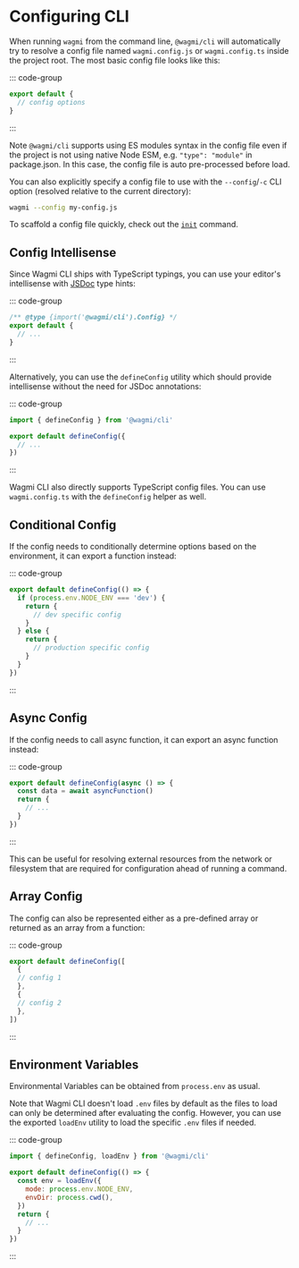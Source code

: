 # Configuring CLI

When running `wagmi` from the command line, `@wagmi/cli` will automatically try to resolve a config file named `wagmi.config.js` or `wagmi.config.ts` inside the project root. The most basic config file looks like this:

::: code-group
```js [wagmi.config.js]
export default {
  // config options
}
```
:::

Note `@wagmi/cli` supports using ES modules syntax in the config file even if the project is not using native Node ESM, e.g. `"type": "module"` in package.json. In this case, the config file is auto pre-processed before load.

You can also explicitly specify a config file to use with the `--config`/`-c` CLI option (resolved relative to the current directory):

```bash
wagmi --config my-config.js
```

To scaffold a config file quickly, check out the [`init`](/cli/api/commands/init) command.

## Config Intellisense

Since Wagmi CLI ships with TypeScript typings, you can use your editor's intellisense with [JSDoc](https://jsdoc.app) type hints:

::: code-group
```js [wagmi.config.js]
/** @type {import('@wagmi/cli').Config} */
export default {
  // ...
}
```
:::

Alternatively, you can use the `defineConfig` utility which should provide intellisense without the need for JSDoc annotations:

::: code-group
```js [wagmi.config.js]
import { defineConfig } from '@wagmi/cli'

export default defineConfig({
  // ...
})
```
:::

Wagmi CLI also directly supports TypeScript config files. You can use `wagmi.config.ts` with the `defineConfig` helper as well.

## Conditional Config

If the config needs to conditionally determine options based on the environment, it can export a function instead:

::: code-group
```js [wagmi.config.js]
export default defineConfig(() => {
  if (process.env.NODE_ENV === 'dev') {
    return {
      // dev specific config
    }
  } else {
    return {
      // production specific config
    }
  }
})
```
:::

## Async Config

If the config needs to call async function, it can export an async function instead:

::: code-group
```js [wagmi.config.js]
export default defineConfig(async () => {
  const data = await asyncFunction()
  return {
    // ...
  }
})
```
:::

This can be useful for resolving external resources from the network or filesystem that are required for configuration ahead of running a command.

## Array Config

The config can also be represented either as a pre-defined array or returned as an array from a function:

::: code-group
```js [wagmi.config.js]
export default defineConfig([
  {
  // config 1
  },
  {
  // config 2
  },
])
```
:::

## Environment Variables

Environmental Variables can be obtained from `process.env` as usual.

Note that Wagmi CLI doesn't load `.env` files by default as the files to load can only be determined after evaluating the config. However, you can use the exported `loadEnv` utility to load the specific `.env` files if needed.

::: code-group
```js [wagmi.config.js]
import { defineConfig, loadEnv } from '@wagmi/cli'

export default defineConfig(() => {
  const env = loadEnv({
    mode: process.env.NODE_ENV,
    envDir: process.cwd(),
  })
  return {
    // ...
  }
})
```
:::
